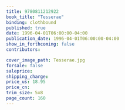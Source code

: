 ```yaml
---
title: 9780811212922
book_title: "Tesserae"
binding: clothbound
published: true
date: 1996-04-01T06:00:00-04:00
publication_date: 1996-04-01T06:00:00-04:00
show_in_forthcoming: false
contributors:

cover_image_path: Tesserae.jpg
forsale: false
saleprice:
shipping_charge:
price_us: 18.95
price_cn:
trim_size: 5x8
page_count: 160
---
```


